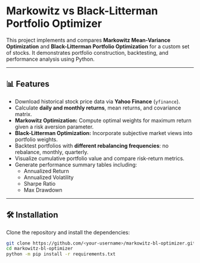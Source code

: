 # Markowitz vs Black-Litterman Portfolio Optimizer

This project implements and compares **Markowitz Mean-Variance Optimization** and **Black-Litterman Portfolio Optimization** for a custom set of stocks. It demonstrates portfolio construction, backtesting, and performance analysis using Python.

---

## 📊 Features

- Download historical stock price data via **Yahoo Finance** (`yfinance`).  
- Calculate **daily and monthly returns**, mean returns, and covariance matrix.  
- **Markowitz Optimization:** Compute optimal weights for maximum return given a risk aversion parameter.  
- **Black-Litterman Optimization:** Incorporate subjective market views into portfolio weights.  
- Backtest portfolios with **different rebalancing frequencies**: no rebalance, monthly, quarterly.  
- Visualize cumulative portfolio value and compare risk-return metrics.  
- Generate performance summary tables including:
  - Annualized Return  
  - Annualized Volatility  
  - Sharpe Ratio  
  - Max Drawdown  

---

## 🛠️ Installation

Clone the repository and install the dependencies:

```bash
git clone https://github.com/<your-username>/markowitz-bl-optimizer.git
cd markowitz-bl-optimizer
python -m pip install -r requirements.txt
